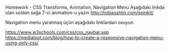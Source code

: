 Homework - CSS Transforms, Animation, Navigation Menu
Aşağıdakı linkdə olan soldan sağa 7-ci animation-u yazın http://tobiasahlin.com/spinkit/

Navigation menu yaratmaq üçün aşağıdakı linklərdən oxuyun

https://www.w3schools.com/css/css_navbar.asp
https://medialoot.com/blog/how-to-create-a-responsive-navigation-menu-using-only-css/
